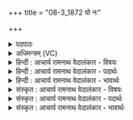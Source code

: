 +++
title = "08-3_1872 यो नः"

+++
<details><summary>पदपाठः</summary>

यः꣢। नः꣣। स्वः꣢। अ꣡रणः꣢꣯। यः। च꣣। नि꣡ष्ट्यः꣢꣯। जि꣡घा꣢꣯ꣳसति। दे꣣वाः꣢। तम्। स꣡र्वे꣢꣯। धू꣣र्वन्तु। ब्र꣡ह्म꣢꣯। व꣡र्म꣢꣯। म꣡म꣢꣯। अ꣡न्त꣢꣯रम्। श꣡र्म꣢꣯। व꣡र्म꣢꣯। म꣡म꣢꣯। अ꣡न्त꣢꣯रम्। १८७२।
</details>

<details><summary>अधिमन्त्रम् (VC)</summary>

- संग्रामशिषः
- पायुर्भारद्वाजः
- पङ्क्तिः
- पञ्चमः
</details>

<details><summary>हिन्दी : आचार्य रामनाथ वेदालंकार - विषयः</summary>

अगले मन्त्र में वधेच्छु के विनाश का उपाय दर्शाते हैं।
</details>

<details><summary>हिन्दी : आचार्य रामनाथ वेदालंकार - पदार्थः</summary>

पदार्थान्वयभाषाः -  (यः) जो (नः) हमें (स्वः) अपना दुर्भाव, (अरणः) पराया दुर्भाव, (यः च) और जो (निष्ठ्यः) शत्रु का दुर्भाव (जिघांसति) नष्ट करना चाहता है, (तम्) उस काम-क्रोध आदि दुर्भाव का (सर्वे) सब (देवाः) दिव्यगुण वा सदाचारी विद्वान् जन (धूर्वन्तु) वध कर दें। (ब्रह्म) महान् जगदीश्वर (मम) मेरा (अन्तरम्) आन्तरिक (वर्म) कवच अर्थात् रक्षा-साधन हो जाए, (शर्म) जगदीश की शरण (मम) मेरा (अन्तरम्) आन्तरिक (वर्म) कवच अर्थात् रक्षा-साधन हो जाए ॥३॥
</details>

<details><summary>हिन्दी : आचार्य रामनाथ वेदालंकार - भावार्थः</summary>

भावार्थभाषाः -  कभी मनुष्य निज मन से उत्पन्न पाप में प्रवृत्त होता है और कभी परिचित जन से प्रेरित वा शत्रु से प्रेरित पाप में लिप्त होता है। दिव्य विचारों से,विद्वानों के सङ्ग से और परमेश्वर के ध्यान-चिन्तन से उन पापों को नष्ट करके वह निष्पाप और सच्चरित्र हो सकता है ॥३॥
</details>

<details><summary>संस्कृत : आचार्य रामनाथ वेदालंकार - विषयः</summary>

अथ जिघांसोर्विनाशोपायं दर्शयति।
</details>

<details><summary>संस्कृत : आचार्य रामनाथ वेदालंकार - पदार्थः</summary>

पदार्थान्वयभाषाः -  (यः नः) अस्मान् (स्वः) स्वकीयो दुर्भावः, (अरणः) परकीयो दुर्भावः।[अरणः अपार्णो भवति। निरु० ३।२।] (यः च निष्ठ्यः) शत्रोः दुर्भावः (जिघांसति) हन्तुमिच्छति, (तम्) कामक्रोधादिकं दुर्भावम् (सर्वे) समस्ताः (देवाः) दिव्यगुणाः,सदाचारिणो विद्वांसो जना वा (धूर्वन्तु) हिंसन्तु।[धुर्वी हिंसार्थः,भ्वादिः।](ब्रह्म) महान् जगदीश्वरः (मम) मदीयम् (अन्तरम्) मध्ये भवम् (वर्म) कवचम् रक्षासाधनम् अस्तु, (शर्म)जगदीशशरणम्(मम) मदीयम् (अन्तरम्) मध्ये भवम् (वर्म) कवचम् रक्षासाधनम् अस्तु ॥३॥२
</details>

<details><summary>संस्कृत : आचार्य रामनाथ वेदालंकार - भावार्थः</summary>

भावार्थभाषाः -  कदाचिन्मनुष्यः स्वमनोभवे पापे प्रवर्तते कदाचिच्च परिचितजनप्रेरिते शत्रुप्रेरिते वा पापे लिप्यते। दिव्यविचारैर्विद्वत्सङ्गेन परमेश्वरानुध्यानेन च तानि पापानि विनाश्य स निष्पापः सच्चरित्रश्च भवितुं शक्नोति ॥३॥
</details>